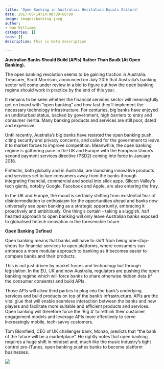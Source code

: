 ```yaml
---
title: 'Open Banking in Australia: Hesitation Equals Failure'
date: 2017-08-14T14:00:00+00:00
image: images/banking.jpeg
author:
- Dan Williams
categories: []
tags: []
description: This is meta description

---
```

**Australian Banks Should Build (APIs) Rather Than Baulk (At Open Banking).**

The open banking revolution seems to be gaining traction in Australia. Treasurer, Scott Morrison, announced on July 20th that Australia’s banking sector will come under review in a bid to figure out how the open banking regime should work in practice by the end of this year.

It remains to be seen whether the financial services sector will meaningfully get on board with “open banking” and how fast they’ll implement the necessary technology infrastructure. For centuries, big banks have enjoyed an undisturbed status, backed by government, high barriers to entry and consumer inertia. Many banking products and services are still poor, dated and expensive.

Until recently, Australia’s big banks have resisted the open banking push, citing security and privacy concerns, and called for the government to leave it to market forces to improve competition. Meanwhile, the open banking regime is gathering pace in the UK and Europe with the European Union’s second payment services directive (PSD2) coming into force in January 2018.

Fintechs, both globally and in Australia, are launching innovative products and services set to lure consumers away from the banks through integrating financial, commercial and social into slick apps. Silicon Valley’s tech giants, notably Google, Facebook and Apple, are also entering the fray.

In the UK and Europe, the mood is certainly shifting from existential fear of disintermediation to enthusiasm for the opportunities ahead and banks now universally see open banking as a strategic opportunity, embracing it proactively and ambitiously. One thing’s certain - taking a sluggish, half hearted approach to open banking will only leave Australian banks exposed to globalised fintech innovation in the foreseeable future.

  
**Open Banking Defined**

Open banking means that banks will have to shift from being one-stop-shops for financial services to open platforms, where consumers can embrace a more modular approach to banking as it becomes easier to compare banks and their products.

This is not just driven by market forces and technology but through legislation. In the EU, UK and now Australia, regulators are pushing the open banking regime which will force banks to share otherwise hidden data (if the consumer consents) and build APIs.

Those APIs will allow third parties to plug into the bank’s underlying services and build products on top of the bank’s infrastructure. APIs are the vital glue that will enable seamless interaction between the banks and new players and facilitate more suitable and efficient products and services. Open banking will therefore force the ‘Big 4’ to rethink their customer engagement models and leverage APIs more effectively to serve increasingly mobile, tech-savvy customers.

Tom Blomfield, CEO of UK challenger bank, Monzo, predicts that “the bank of the future will be a marketplace”. He rightly notes that open banking requires a huge shift in mindset and, much like the music industry’s tight control pre-iTunes, open banking pushes banks to become platform businesses.

![](/images/openbanking_ecosystem.jpeg)